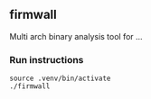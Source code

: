 firmwall
---

Multi arch binary analysis tool for ...

### Run instructions

```shell
source .venv/bin/activate
./firmwall 
```

